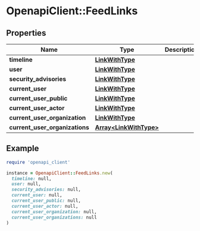 # OpenapiClient::FeedLinks

## Properties

| Name | Type | Description | Notes |
| ---- | ---- | ----------- | ----- |
| **timeline** | [**LinkWithType**](LinkWithType.md) |  |  |
| **user** | [**LinkWithType**](LinkWithType.md) |  |  |
| **security_advisories** | [**LinkWithType**](LinkWithType.md) |  | [optional] |
| **current_user** | [**LinkWithType**](LinkWithType.md) |  | [optional] |
| **current_user_public** | [**LinkWithType**](LinkWithType.md) |  | [optional] |
| **current_user_actor** | [**LinkWithType**](LinkWithType.md) |  | [optional] |
| **current_user_organization** | [**LinkWithType**](LinkWithType.md) |  | [optional] |
| **current_user_organizations** | [**Array&lt;LinkWithType&gt;**](LinkWithType.md) |  | [optional] |

## Example

```ruby
require 'openapi_client'

instance = OpenapiClient::FeedLinks.new(
  timeline: null,
  user: null,
  security_advisories: null,
  current_user: null,
  current_user_public: null,
  current_user_actor: null,
  current_user_organization: null,
  current_user_organizations: null
)
```

